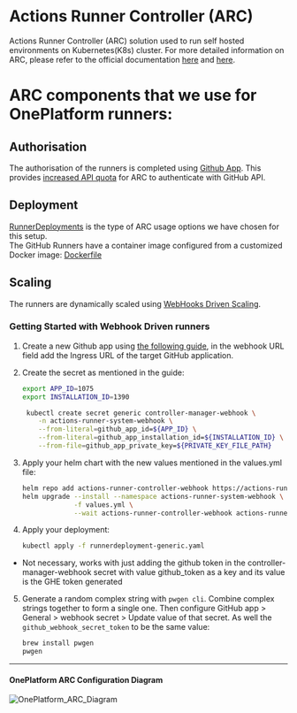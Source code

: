 
# Actions Runner Controller (ARC)
Actions Runner Controller (ARC) solution used to run self hosted environments on Kubernetes(K8s) cluster.
For more detailed information on ARC, please refer to the official documentation [here](https://github.com/actions-runner-controller/actions-runner-controller#readme) and [here](https://github.com/actions-runner-controller/actions-runner-controller/blob/master/docs/Actions-Runner-Controller-Overview.md).


# ARC components that we use for OnePlatform runners:

## Authorisation
  The authorisation of the runners is completed using [Github App](https://github.com/actions/actions-runner-controller/blob/master/docs/using-arc-across-organizations.md). This provides [increased API quota](https://docs.github.com/en/developers/apps/building-github-apps/rate-limits-for-github-apps) for ARC to authenticate with GitHub API.

## Deployment
  [RunnerDeployments](https://github.com/actions-runner-controller/actions-runner-controller/blob/master/docs/detailed-docs.md#runnerdeployments) is the type of ARC usage options we have chosen for this setup.  
  The GitHub Runners have a container image configured from a customized Docker image: [Dockerfile](https://github.vodafone.com/VFGroup-MyVodafone-OnePlatform/DevOps-Resources/blob/master/Docker-Resources/ARC-Android-Runner/Dockerfile)


## Scaling
  The runners are dynamically scaled using [WebHooks Driven Scaling](https://github.com/actions/actions-runner-controller/blob/master/docs/automatically-scaling-runners.md#webhook-driven-scaling).

### Getting Started with Webhook Driven runners

1. Create a new Github app using [the following guide](https://github.com/actions/actions-runner-controller/blob/master/docs/authenticating-to-the-github-api.md),
in the webhook URL field add the Ingress URL of the target GitHub application.

2. Create the secret as mentioned in the guide:
    ```bash
    export APP_ID=1075
    export INSTALLATION_ID=1390
    ```
    ```bash
     kubectl create secret generic controller-manager-webhook \
        -n actions-runner-system-webhook \
        --from-literal=github_app_id=${APP_ID} \
        --from-literal=github_app_installation_id=${INSTALLATION_ID} \
        --from-file=github_app_private_key=${PRIVATE_KEY_FILE_PATH}
    ```
3. Apply your helm chart with the new values mentioned in the values.yml file:
    ```bash
    helm repo add actions-runner-controller-webhook https://actions-runner-controller.github.io/actions-runner-controller
    helm upgrade --install --namespace actions-runner-system-webhook \
                 -f values.yml \
                 --wait actions-runner-controller-webhook actions-runner-controller-webhook/actions-runner-controller
    ```
4. Apply your deployment:
    ```bash
    kubectl apply -f runnerdeployment-generic.yaml
    ```
- Not necessary, works with just adding the github token in the controller-manager-webhook secret with value github_token as a key and its value is the GHE token generated 
5. Generate a random complex string with `pwgen cli`. Combine complex strings together to form a single one. Then configure GitHub app > General > webhook secret > Update value of that secret. As well the `github_webhook_secret_token` to be the same value:
    ```bash
    brew install pwgen
    pwgen
    ```

-----
#### OnePlatform ARC Configuration Diagram
![OnePlatform_ARC_Diagram](OnePlatform_ARC_Config_Diagram.png)
